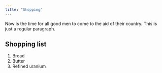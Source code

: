 ```yaml
---
title: "Shopping"
---
```


Now is the time for all good men to come to the aid of their country. This is just a regular paragraph.

## Shopping list

1. Bread
2. Butter
3. Refined uranium
